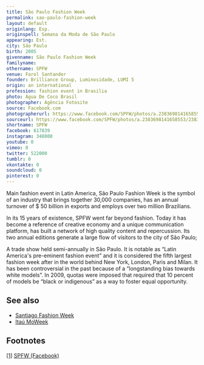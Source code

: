 ```yaml
---
title: São Paulo Fashion Week
permalink: sao-paulo-fashion-week
layout: default
originlang: Esp.
originspell: Semana da Moda de São Paulo
appearing: Est.
city: São Paulo
birth: 2005
givenname: São Paulo Fashion Week
familyname:
othername: SPFW
venue: Farol Santander
founder: Brilliance Group, Luminosidade, LUMI 5
origin: an international
profession: fashion event in Brasilia
photo: Água De Coco Brasil
photographer: Agência Fotosite
source: Facebook.com
photographerurl: https://www.facebook.com/SPFW/photos/a.2383698141658553/2383698301658537/?type=3&theater
sourceurl: https://www.facebook.com/SPFW/photos/a.2383698141658553/2383698301658537/?type=3&theater
shortname: SPFW
facebook: 617839
instagram: 348000
youtube: 0
vimeo: 0
twitter: 522000
tumblr: 0
vkontakte: 0
soundcloud: 0
pinterest: 0
---
```


Main fashion event in Latin America, São Paulo Fashion Week is the symbol of an industry that brings together 30,000 companies, has an annual turnover of $ 50 billion in exports and employs over two million Brazilians.

In its 15 years of existence, SPFW went far beyond fashion. Today it has become a reference of creative economy and a unique communication platform, has built a network of high quality content and repercussion. Its two annual editions generate a large flow of visitors to the city of São Paulo;

A trade show held semi-annually in São Paulo. It is notable as “Latin America's pre-eminent fashion event” and it is considered the fifth largest fashion week after in the world behind New York, London, Paris and Milan. It has been controversial in the past because of a “longstanding bias towards white models”. In 2009, quotas were imposed that required that 10 percent of models be “black or indigenous” as a way to foster equal opportunity.

## See also

+ [Santiago Fashion Week](santiago-fashion-week)
+ [Itaú MoWeek](itau-moweek)

## Footnotes

[[1]](#a1) <span id="f1"></span> [SPFW (Facebook)](https://www.facebook.com/SPFW/photos/a.2383698141658553/2383698301658537/?type=3&theater)
